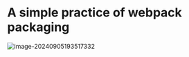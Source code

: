  # A simple practice of webpack packaging 

![image-20240905193517332](https://weasley.oss-cn-shanghai.aliyuncs.com/Photos/image-20240905193517332.png)
